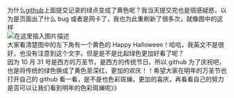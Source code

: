 为什么[github](https://so.csdn.net/so/search?q=github\&spm=1001.2101.3001.7020)上面提交记录的绿点变成了黄色呢？我当天提交完也是倍感疑惑，以为是页面出了什么 bug 或者是网卡了，我也为此重刷新了很多次，就像图中的这样\
![在这里插入图片描述](https://img-blog.csdnimg.cn/20191207222146504.png?x-oss-process=image/watermark,type_ZmFuZ3poZW5naGVpdGk,shadow_10,text_aHR0cHM6Ly9ibG9nLmNzZG4ubmV0L3dlaXhpbl80MzkzOTU5Mw==,size_16,color_FFFFFF,t_70)\
大家看清楚图中的左下角有一个黄色的 Happy Halloween！哈哈，我英文不是很好，也没有注意到这个文字。但是是不是比起绿色更加好看了呢？\
因为 10 月 31 号是西方的万圣节，是西方的传统节日。所以 github 为了庆祝吧，也是将传统的绿色换成了黄色至深红，更加的欢庆！！希望大家在明年的万圣节也打开自己的 github 看一看，是不是也色彩斑斓，更加的喜庆，再看看自己的努力是否可以让我们看到明年的色彩斑斓呢》》
